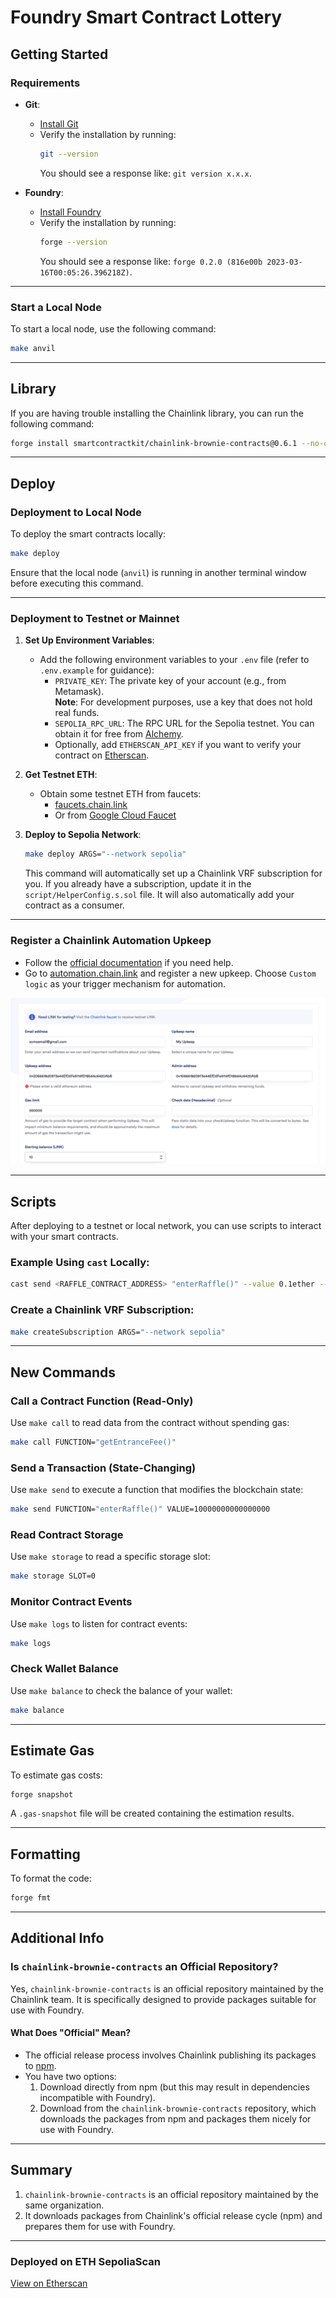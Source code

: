 # Foundry Smart Contract Lottery

## Getting Started

### Requirements
- **Git**:
  - [Install Git](https://git-scm.com/book/en/v2/Getting-Started-Installing-Git)
  - Verify the installation by running:  
    ```bash
    git --version
    ```
    You should see a response like: `git version x.x.x`.

- **Foundry**:
  - [Install Foundry](https://getfoundry.sh/)
  - Verify the installation by running:  
    ```bash
    forge --version
    ```
    You should see a response like: `forge 0.2.0 (816e00b 2023-03-16T00:05:26.396218Z)`.

---

### Start a Local Node
To start a local node, use the following command:
```bash
make anvil
```

---

## Library
If you are having trouble installing the Chainlink library, you can run the following command:
```bash
forge install smartcontractkit/chainlink-brownie-contracts@0.6.1 --no-commit
```

---

## Deploy
### Deployment to Local Node
To deploy the smart contracts locally:
```bash
make deploy
```
Ensure that the local node (`anvil`) is running in another terminal window before executing this command.

---

### Deployment to Testnet or Mainnet
1. **Set Up Environment Variables**:
   - Add the following environment variables to your `.env` file (refer to `.env.example` for guidance):
     - `PRIVATE_KEY`: The private key of your account (e.g., from Metamask).  
       **Note**: For development purposes, use a key that does not hold real funds.
     - `SEPOLIA_RPC_URL`: The RPC URL for the Sepolia testnet. You can obtain it for free from [Alchemy](https://alchemy.com/).
     - Optionally, add `ETHERSCAN_API_KEY` if you want to verify your contract on [Etherscan](https://docs.etherscan.io/getting-started/viewing-api-usage-statistics).

2. **Get Testnet ETH**:
   - Obtain some testnet ETH from faucets:
     - [faucets.chain.link](https://faucets.chain.link/)
     - Or from [Google Cloud Faucet](https://cloud.google.com/application/web3/faucet/ethereum/sepolia)

3. **Deploy to Sepolia Network**:
   ```bash
   make deploy ARGS="--network sepolia"
   ```

   This command will automatically set up a Chainlink VRF subscription for you. If you already have a subscription, update it in the `script/HelperConfig.s.sol` file. It will also automatically add your contract as a consumer.

---

### Register a Chainlink Automation Upkeep
- Follow the [official documentation](https://docs.chain.link/chainlink-automation/compatible-contracts) if you need help.
- Go to [automation.chain.link](https://automation.chain.link/new) and register a new upkeep. Choose `Custom logic` as your trigger mechanism for automation.

![Automation](./img/automation.png)

---

## Scripts
After deploying to a testnet or local network, you can use scripts to interact with your smart contracts.

### Example Using `cast` Locally:
```bash
cast send <RAFFLE_CONTRACT_ADDRESS> "enterRaffle()" --value 0.1ether --private-key <PRIVATE_KEY> --rpc-url $SEPOLIA_RPC_URL
```

### Create a Chainlink VRF Subscription:
```bash
make createSubscription ARGS="--network sepolia"
```

---

## New Commands
### Call a Contract Function (Read-Only)
Use `make call` to read data from the contract without spending gas:
```bash
make call FUNCTION="getEntranceFee()"
```

### Send a Transaction (State-Changing)
Use `make send` to execute a function that modifies the blockchain state:
```bash
make send FUNCTION="enterRaffle()" VALUE=10000000000000000
```

### Read Contract Storage
Use `make storage` to read a specific storage slot:
```bash
make storage SLOT=0
```

### Monitor Contract Events
Use `make logs` to listen for contract events:
```bash
make logs
```

### Check Wallet Balance
Use `make balance` to check the balance of your wallet:
```bash
make balance
```

---

## Estimate Gas
To estimate gas costs:
```bash
forge snapshot
```
A `.gas-snapshot` file will be created containing the estimation results.

---

## Formatting
To format the code:
```bash
forge fmt
```

---

## Additional Info
### Is `chainlink-brownie-contracts` an Official Repository?
Yes, `chainlink-brownie-contracts` is an official repository maintained by the Chainlink team. It is specifically designed to provide packages suitable for use with Foundry.

#### What Does "Official" Mean?
- The official release process involves Chainlink publishing its packages to [npm](https://www.npmjs.com/package/@chainlink/contracts).
- You have two options:
  1. Download directly from npm (but this may result in dependencies incompatible with Foundry).
  2. Download from the `chainlink-brownie-contracts` repository, which downloads the packages from npm and packages them nicely for use with Foundry.

---

## Summary
1. `chainlink-brownie-contracts` is an official repository maintained by the same organization.
2. It downloads packages from Chainlink's official release cycle (npm) and prepares them for use with Foundry.

---

### Deployed on ETH SepoliaScan
[View on Etherscan](https://sepolia.etherscan.io/address/0xEEd8FAC1680Def8C5E87583Ea9A6a429B384EA63)
